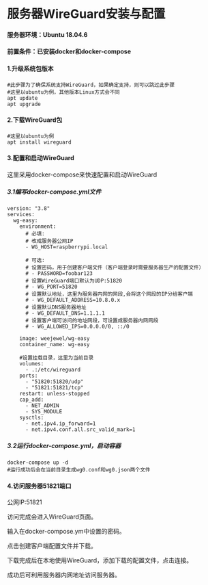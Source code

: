 # 服务器WireGuard安装与配置

#### 服务器环境：Ubuntu 18.04.6

#### 前置条件：已安装docker和docker-compose

#### 1.升级系统包版本

```
#此步骤为了确保系统支持WireGuard，如果确定支持，则可以跳过此步骤
#这里以ubuntu为例，其他版本Linux方式会不同
apt update
apt upgrade
```

#### 2.下载WireGuard包

```
#这里以ubuntu为例
apt install wireguard
```

#### 3.配置和启动WireGuard

这里采用docker-compose来快速配置和启动WireGuard

##### 3.1编写docker-compose.yml文件

```
version: "3.8"
services:
  wg-easy:
    environment:
      # 必填:
      # 改成服务器公网IP
      - WG_HOST=raspberrypi.local

      # 可选:
      # 设置密码，用于创建客户端文件（客户端登录时需要服务器生产的配置文件）
      # - PASSWORD=foobar123
      # 设置WireGuard端口默认为UDP:51820
      # - WG_PORT=51820
      # 设置默认地址，这里为服务器内网的网段,会将这个网段的IP分给客户端
      # - WG_DEFAULT_ADDRESS=10.8.0.x
      # 设置默认DNS服务器地址
      # - WG_DEFAULT_DNS=1.1.1.1
      # 设置客户端可访问的地址网段，可设置成服务器内网网段
      # - WG_ALLOWED_IPS=0.0.0.0/0, ::/0
      
    image: weejewel/wg-easy
    container_name: wg-easy
    
    #设置挂载目录，这里为当前目录
    volumes:
      - .:/etc/wireguard
    ports:
      - "51820:51820/udp"
      - "51821:51821/tcp"
    restart: unless-stopped
    cap_add:
      - NET_ADMIN
      - SYS_MODULE
    sysctls:
      - net.ipv4.ip_forward=1
      - net.ipv4.conf.all.src_valid_mark=1

```

##### 3.2运行docker-compose.yml，启动容器

```
docker-compose up -d
#运行成功后会在当前目录生成wg0.conf和wg0.json两个文件
```

#### 4.访问服务器51821端口

公网IP:51821

访问完成会进入WireGuard页面。

输入在docker-compose.ym中设置的密码。

点击创建客户端配置文件并下载。

下载完成后在本地使用WireGuard，添加下载的配置文件，点击连接。

成功后可利用服务器内网地址访问服务器。
